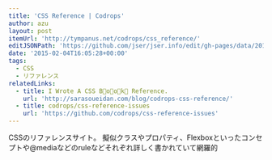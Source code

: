 ```yaml
---
title: 'CSS Reference | Codrops'
author: azu
layout: post
itemUrl: 'http://tympanus.net/codrops/css_reference/'
editJSONPath: 'https://github.com/jser/jser.info/edit/gh-pages/data/2015/02/index.json'
date: '2015-02-04T16:05:28+00:00'
tags:
  - CSS
  - リファレンス
relatedLinks:
  - title: I Wrote A CSS B⃫o⃫o⃫k⃫ Reference.
    url: 'http://sarasoueidan.com/blog/codrops-css-reference/'
  - title: codrops/css-reference-issues
    url: 'https://github.com/codrops/css-reference-issues'
---
```

CSSのリファレンスサイト。
擬似クラスやプロパティ、Flexboxといったコンセプトや@mediaなどのruleなどそれぞれ詳しく書かれていて網羅的
